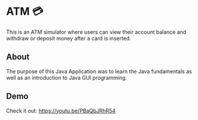 # ATM :credit_card:
This is an ATM simulator where users can view their account balance and withdraw or deposit money after a card is inserted.
## About
The purpose of this Java Application was to learn the Java fundamentals as well as an introduction to Java GUI programming.
## Demo
Check it out: https://youtu.be/PBaQbJRhR54
